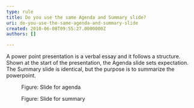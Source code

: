 ```yaml
---
type: rule
title: Do you use the same Agenda and Summary slide?
uri: do-you-use-the-same-agenda-and-summary-slide
created: 2010-06-08T09:55:27.0000000Z
authors: []

---
```



A power point presentation is a verbal essay and it follows a structure. Shown at the start of the presentation, the Agenda slide sets expectation. The Summary slide is identical, but the purpose is to summarize the powerpoint.
<dl>    <dt><img alt="" class="ms-rteCustom-ImageArea" src="/Standards/Communication/RulesToBetterPowerpointPresentations/PublishingImages/agenda.gif"> </dt>
    <dd class="ms-rteCustom-FigureNormal">Figure&#58; Slide for agenda </dd></dl><dl>    <dt><img alt="" class="ms-rteCustom-ImageArea" src="/Standards/Communication/RulesToBetterPowerpointPresentations/PublishingImages/summary.gif"> </dt>
    <dd class="ms-rteCustom-FigureNormal">Figure&#58; Slide for summary </dd></dl>
